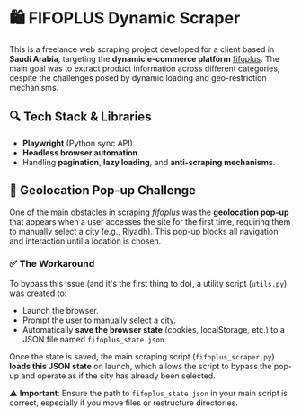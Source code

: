 # 🛍️ FIFOPLUS Dynamic Scraper

This is a freelance web scraping project developed for a client based in **Saudi Arabia**, targeting the **dynamic e-commerce platform** [fifoplus](https://www.fifoplus.com/). The main goal was to extract product information across different categories, despite the challenges posed by dynamic loading and geo-restriction mechanisms.

## 🔍 Tech Stack & Libraries

- **Playwright** (Python sync API)
- **Headless browser automation**
- Handling **pagination**, **lazy loading**, and **anti-scraping mechanisms**.

## 🚧 Geolocation Pop-up Challenge

One of the main obstacles in scraping *fifoplus* was the **geolocation pop-up** that appears when a user accesses the site for the first time, requiring them to manually select a city (e.g., Riyadh). This pop-up blocks all navigation and interaction until a location is chosen.

### ✅ The Workaround

To bypass this issue (and it's the first thing to do), a utility script (`utils.py`) was created to:

- Launch the browser.
- Prompt the user to manually select a city.
- Automatically **save the browser state** (cookies, localStorage, etc.) to a JSON file named `fifoplus_state.json`.

Once the state is saved, the main scraping script (`fifoplus_scraper.py`) **loads this JSON state** on launch, which allows the script to bypass the pop-up and operate as if the city has already been selected.

⚠️ **Important**: Ensure the path to `fifoplus_state.json` in your main script is correct, especially if you move files or restructure directories.
